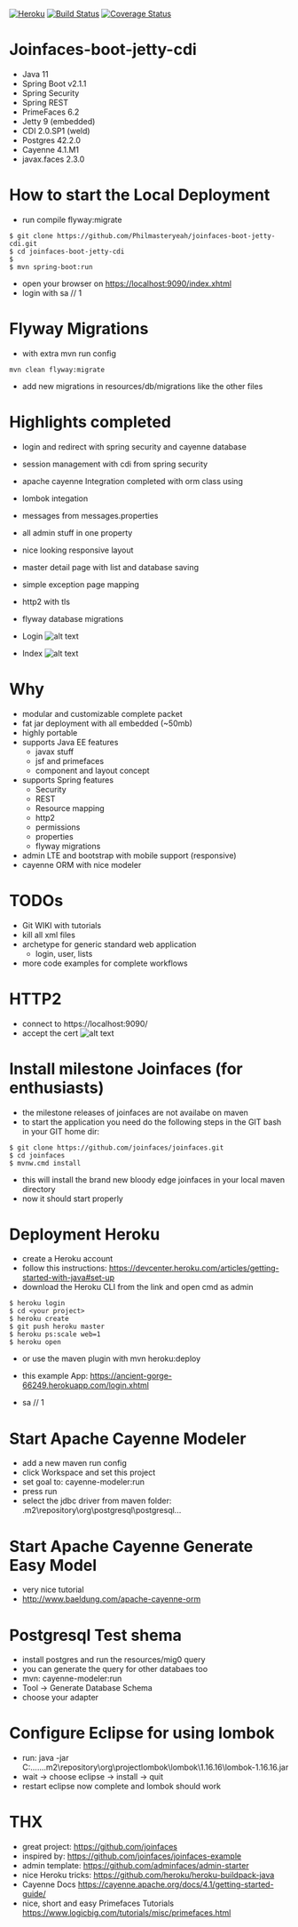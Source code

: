 [![Heroku](https://heroku-badge.herokuapp.com/?app=ancient-gorge-66249)](https://ancient-gorge-66249.herokuapp.com/login.xhtml)
[![Build Status](https://travis-ci.org/Philmasteryeah/joinfaces-boot-jetty-cdi.svg?branch=master)](https://travis-ci.org/Philmasteryeah/joinfaces-boot-jetty-cdi)
[![Coverage Status](https://coveralls.io/repos/github/Philmasteryeah/joinfaces-boot-jetty-cdi/badge.svg?branch=master)](https://coveralls.io/github/Philmasteryeah/joinfaces-boot-jetty-cdi?branch=master)

 
# Joinfaces-boot-jetty-cdi
- Java 11
- Spring Boot v2.1.1
- Spring Security
- Spring REST
- PrimeFaces 6.2
- Jetty 9 (embedded)
- CDI 2.0.SP1 (weld)
- Postgres 42.2.0
- Cayenne 4.1.M1
- javax.faces 2.3.0

# How to start the Local Deployment
- run compile flyway:migrate

```
$ git clone https://github.com/Philmasteryeah/joinfaces-boot-jetty-cdi.git
$ cd joinfaces-boot-jetty-cdi
$
$ mvn spring-boot:run
```

- open your browser on [https://localhost:9090/index.xhtml](https://localhost:9090/index.xhtml)
- login with sa // 1 

# Flyway Migrations
- with extra mvn run config

```
mvn clean flyway:migrate
```
- add new migrations in resources/db/migrations like the other files

# Highlights completed
- login and redirect with spring security and cayenne database
- session management with cdi from spring security
- apache cayenne Integration completed with orm class using
- lombok integation
- messages from messages.properties
- all admin stuff in one property
- nice looking responsive layout
- master detail page with list and database saving
- simple exception page mapping
- http2 with tls
- flyway database migrations

- Login
![alt text](https://abload.de/img/adminloginildcy.png)

- Index
![alt text](https://abload.de/img/adminindexclihl.png)

# Why
- modular and customizable complete packet
- fat jar deployment with all embedded (~50mb)
- highly portable
- supports Java EE features
	- javax stuff
	- jsf and primefaces
	- component and layout concept
- supports Spring features
	- Security
	- REST
	- Resource mapping
	- http2
	- permissions
	- properties
	- flyway migrations
- admin LTE and bootstrap with mobile support (responsive)
- cayenne ORM with nice modeler 

# TODOs
- Git WIKI with tutorials
- kill all xml files
- archetype for generic standard web application
	- login, user, lists
- more code examples for complete workflows

# HTTP2
- connect to https://localhost:9090/
- accept the cert
![alt text](https://abload.de/img/http2f0cct.png)


# Install milestone Joinfaces (for enthusiasts)  
- the milestone releases of joinfaces are not availabe on maven
- to start the application you need do the following steps in the GIT bash in your GIT home dir:

```
$ git clone https://github.com/joinfaces/joinfaces.git
$ cd joinfaces
$ mvnw.cmd install
```

- this will install the brand new bloody edge joinfaces in your local maven directory
- now it should start properly
 
# Deployment Heroku
- create a Heroku account
- follow this instructions: https://devcenter.heroku.com/articles/getting-started-with-java#set-up
- download the Heroku CLI from the link and open cmd as admin

```
$ heroku login
$ cd <your project>
$ heroku create
$ git push heroku master 
$ heroku ps:scale web=1
$ heroku open
```

- or use the maven plugin with mvn heroku:deploy

- this example App: https://ancient-gorge-66249.herokuapp.com/login.xhtml
- sa // 1

# Start Apache Cayenne Modeler
- add a new maven run config
- click Workspace and set this project
- set goal to: cayenne-modeler:run
- press run
- select the jdbc driver from maven folder: .m2\repository\org\postgresql\postgresql\...

# Start Apache Cayenne Generate Easy Model
- very nice tutorial
- http://www.baeldung.com/apache-cayenne-orm

# Postgresql Test shema
- install postgres and run the resources/mig0 query 
- you can generate the query for other databaes too
- mvn: cayenne-modeler:run
- Tool -> Generate Database Schema
- choose your adapter

# Configure Eclipse for using lombok
- run: java -jar C:\...\...\.m2\repository\org\projectlombok\lombok\1.16.16\lombok-1.16.16.jar
- wait -> choose eclipse -> install -> quit
- restart eclipse now complete and lombok should work

# THX
- great project: https://github.com/joinfaces
- inspired by: https://github.com/joinfaces/joinfaces-example
- admin template: https://github.com/adminfaces/admin-starter
- nice Heroku tricks: https://github.com/heroku/heroku-buildpack-java
- Cayenne Docs https://cayenne.apache.org/docs/4.1/getting-started-guide/ 
- nice, short and easy Primefaces Tutorials https://www.logicbig.com/tutorials/misc/primefaces.html
